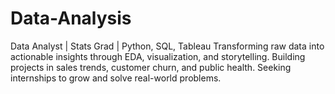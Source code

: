 # Data-Analysis
Data Analyst | Stats Grad | Python, SQL, Tableau Transforming raw data into actionable insights through EDA, visualization, and storytelling. Building projects in sales trends, customer churn, and public health. Seeking internships to grow and solve real-world problems.
